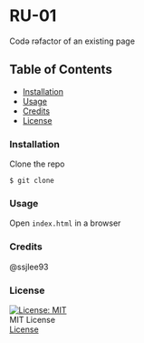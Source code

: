 # RU-01  
Codə rəfactor of an existing page  

## Table of Contents 

* [Installation](#installation)
* [Usage](#usage)
* [Credits](#credits)
* [License](#license)

### Installation   
Clone the repo  
```
$ git clone
```

### Usage  
Open `index.html` in a browser  

### Credits  
@ssjlee93  

### License
[![License: MIT](https://img.shields.io/badge/License-MIT-yellow.svg)](https://opensource.org/licenses/MIT)  
MIT License  
[License](LICENSE)  